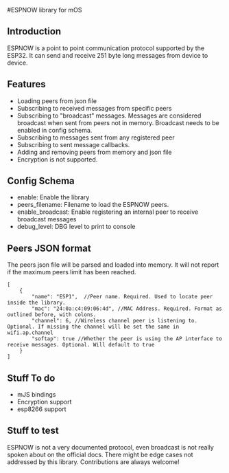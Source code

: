 #ESPNOW library for mOS

## Introduction

ESPNOW is a point to point communication protocol supported by the ESP32. It can send and receive 251 byte long messages from device to device.

## Features

* Loading peers from json file
* Subscribing to received messages from specific peers
* Subscribing to "broadcast" messages. Messages are considered broadcast when sent from peers not in memory. Broadcast needs to be enabled in config schema.
* Subscribing to messages sent from any registered peer
* Subscribing to sent message callbacks.
* Adding and removing peers from memory and json file
* Encryption is not supported.

## Config Schema

* enable: Enable the library
* peers_filename: Filename to load the ESPNOW peers.
* enable_broadcast: Enable registering an internal peer to receive broadcast messages
* debug_level: DBG level to print to console

## Peers JSON format

The peers json file will be parsed and loaded into memory. It will not report if the maximum peers limit has been reached.


    [
        {
            "name": "ESP1",  //Peer name. Required. Used to locate peer inside the library.
            "mac": "24:0a:c4:09:06:4d", //MAC Address. Required. Format as outlined before, with colons.
            "channel": 6, //Wireless channel peer is listening to. Optional. If missing the channel will be set the same in wifi.ap.channel
            "softap": true //Whether the peer is using the AP interface to receive messages. Optional. Will default to true
        }
    ]

## Stuff To do

* mJS bindings
* Encryption support
* esp8266 support

## Stuff to test

ESPNOW is not a very documented protocol, even broadcast is not really spoken about on the official docs. There might be edge cases not addressed by this library. Contributions are always welcome!
